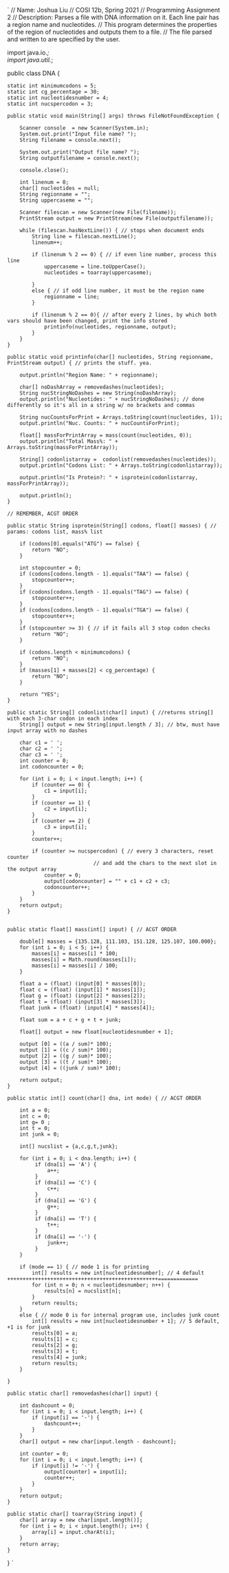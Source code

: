`
// Name: Joshua Liu
// COSI 12b, Spring 2021
// Programming Assignment 2
// Description: Parses a file with DNA information on it. Each line pair has a region name and nucleotides.
// This program determines the properties of the region of nucleotides and outputs them to a file.
// The file parsed and written to are specified by the user.


import java.io.*;    
import java.util.*;

public class DNA {
	
	static int minimumcodons = 5;
	static int cg_percentage = 30;
	static int nucleotidesnumber = 4;
	static int nucspercodon = 3;
	
	public static void main(String[] args) throws FileNotFoundException {
		
		Scanner console  = new Scanner(System.in);
		System.out.print("Input file name? ");
		String filename = console.next();
		
		System.out.print("Output file name? ");
		String outputfilename = console.next();
		
		console.close();
		
		int linenum = 0;
		char[] nucleotides = null;
		String regionname = "";
		String uppercaseme = "";
		
		Scanner filescan = new Scanner(new File(filename));
		PrintStream output = new PrintStream(new File(outputfilename));
		
		while (filescan.hasNextLine()) { // stops when document ends 
			String line = filescan.nextLine();
			linenum++;
			
			if (linenum % 2 == 0) { // if even line number, process this line
				uppercaseme = line.toUpperCase();
				nucleotides = toarray(uppercaseme);
				
			}
			else { // if odd line number, it must be the region name
				regionname = line;
			}
			
			if (linenum % 2 == 0){ // after every 2 lines, by which both vars should have been changed, print the info stored
				printinfo(nucleotides, regionname, output);
			}
		}
	}
	
	public static void printinfo(char[] nucleotides, String regionname, PrintStream output) { // prints the stuff. yea.
		
		output.println("Region Name: " + regionname);
		
		char[] noDashArray = removedashes(nucleotides);
		String nucStringNoDashes = new String(noDashArray);
		output.println("Nucleotides: " + nucStringNoDashes); // done differently so it's all in a string w/ no brackets and commas
		
		String nucCountsForPrint = Arrays.toString(count(nucleotides, 1));
		output.println("Nuc. Counts: " + nucCountsForPrint);
		
		float[] massForPrintArray = mass(count(nucleotides, 0));
		output.println("Total Mass%: " + Arrays.toString(massForPrintArray));
		
		String[] codonlistarray =  codonlist(removedashes(nucleotides));
		output.println("Codons List: " + Arrays.toString(codonlistarray));
		
		output.println("Is Protein?: " + isprotein(codonlistarray, massForPrintArray));
		
		output.println();
	}
	
	// REMEMBER, ACGT ORDER
	
	public static String isprotein(String[] codons, float[] masses) { // params: codons list, mass% list
		
		if (codons[0].equals("ATG") == false) {
			return "NO";
		}
			
		int stopcounter = 0;
		if (codons[codons.length - 1].equals("TAA") == false) {
			stopcounter++;
		}
		if (codons[codons.length - 1].equals("TAG") == false) {
			stopcounter++;
		}
		if (codons[codons.length - 1].equals("TGA") == false) {
			stopcounter++;
		}
		if (stopcounter >= 3) { // if it fails all 3 stop codon checks
			return "NO";
		}
				
		if (codons.length < minimumcodons) {
			return "NO";
		}
		if (masses[1] + masses[2] < cg_percentage) {
			return "NO";
		}
		
		return "YES";
	}
	
	public static String[] codonlist(char[] input) { //returns string[] with each 3-char codon in each index
		String[] output = new String[input.length / 3]; // btw, must have input array with no dashes
		
		char c1 = ' ';
		char c2 = ' ';
		char c3 = ' ';
		int counter = 0;
		int codoncounter = 0;
		
		for (int i = 0; i < input.length; i++) {
			if (counter == 0) {
				c1 = input[i];
			}
			if (counter == 1) {
				c2 = input[i];
			}
			if (counter == 2) {
				c3 = input[i];
			}
			counter++;
			
			if (counter >= nucspercodon) { // every 3 characters, reset counter 
								// and add the chars to the next slot in the output array
				counter = 0;
				output[codoncounter] = "" + c1 + c2 + c3;
				codoncounter++;
			}
		}
		return output;
	}
	
	
	public static float[] mass(int[] input) { // ACGT ORDER
		
		double[] masses = {135.128, 111.103, 151.128, 125.107, 100.000};
		for (int i = 0; i < 5; i++) {
			masses[i] = masses[i] * 100;
			masses[i] = Math.round(masses[i]);
			masses[i] = masses[i] / 100;
		}
		
		float a = (float) (input[0] * masses[0]);
		float c = (float) (input[1] * masses[1]);
		float g = (float) (input[2] * masses[2]);
		float t = (float) (input[3] * masses[3]);
		float junk = (float) (input[4] * masses[4]);
		
		float sum = a + c + g + t + junk;
		
		float[] output = new float[nucleotidesnumber + 1];
		
		output [0] = ((a / sum)* 100);
		output [1] = ((c / sum)* 100);
		output [2] = ((g / sum)* 100);
		output [3] = ((t / sum)* 100);
		output [4] = ((junk / sum)* 100);
		
		return output;
	}
	
	public static int[] count(char[] dna, int mode) { // ACGT ORDER
		
		int a = 0;
		int c = 0;
		int g= 0 ;
		int t = 0;
		int junk = 0;
		
		int[] nucslist = {a,c,g,t,junk};
		
		for (int i = 0; i < dna.length; i++) {
			 if (dna[i] == 'A') {
				 a++;
			 }
			 if (dna[i] == 'C') {
				 c++;
			 }
			 if (dna[i] == 'G') {
				 g++;
			 }
			 if (dna[i] == 'T') {
				 t++;
			 }
			 if (dna[i] == '-') {
				 junk++;
			 }
		}
		
		if (mode == 1) { // mode 1 is for printing
			int[] results = new int[nucleotidesnumber]; // 4 default +++++++++++++++++++++++++++++++++++++++++++++++++=============
			for (int n = 0; n < nucleotidesnumber; n++) {
				results[n] = nucslist[n];
			}
			return results;
		}
		else { // mode 0 is for internal program use, includes junk count
			int[] results = new int[nucleotidesnumber + 1]; // 5 default, +1 is for junk
			results[0] = a;
			results[1] = c;
			results[2] = g;
			results[3] = t;
			results[4] = junk;
			return results;
		}
		
	}
	
	public static char[] removedashes(char[] input) {
		
		int dashcount = 0;
		for (int i = 0; i < input.length; i++) {
			if (input[i] == '-') {
				dashcount++;
			}
		}
		char[] output = new char[input.length - dashcount];
		
		int counter = 0;
		for (int i = 0; i < input.length; i++) {
			if (input[i] != '-') {
				output[counter] = input[i];
				counter++;
			}
		}
		return output;
	}
	
	public static char[] toarray(String input) {
		char[] array = new char[input.length()];
		for (int i = 0; i < input.length(); i++) {
			array[i] = input.charAt(i);
		}
		return array;
	}
	
}
`
